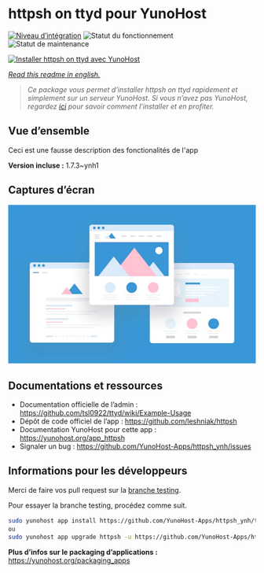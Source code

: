 <!--
N.B.: This README was automatically generated by https://github.com/YunoHost/apps/tree/master/tools/README-generator
It shall NOT be edited by hand.
-->

# httpsh on ttyd pour YunoHost

[![Niveau d’intégration](https://dash.yunohost.org/integration/httpsh.svg)](https://dash.yunohost.org/appci/app/httpsh) ![Statut du fonctionnement](https://ci-apps.yunohost.org/ci/badges/httpsh.status.svg) ![Statut de maintenance](https://ci-apps.yunohost.org/ci/badges/httpsh.maintain.svg)

[![Installer httpsh on ttyd avec YunoHost](https://install-app.yunohost.org/install-with-yunohost.svg)](https://install-app.yunohost.org/?app=httpsh)

*[Read this readme in english.](./README.md)*

> *Ce package vous permet d’installer httpsh on ttyd rapidement et simplement sur un serveur YunoHost.
Si vous n’avez pas YunoHost, regardez [ici](https://yunohost.org/#/install) pour savoir comment l’installer et en profiter.*

## Vue d’ensemble

Ceci est une fausse description des fonctionalités de l'app


**Version incluse :** 1.7.3~ynh1

## Captures d’écran

![Capture d’écran de httpsh on ttyd](./doc/screenshots/example.jpg)

## Documentations et ressources

* Documentation officielle de l’admin : <https://github.com/tsl0922/ttyd/wiki/Example-Usage>
* Dépôt de code officiel de l’app : <https://github.com/leshniak/httpsh>
* Documentation YunoHost pour cette app : <https://yunohost.org/app_httpsh>
* Signaler un bug : <https://github.com/YunoHost-Apps/httpsh_ynh/issues>

## Informations pour les développeurs

Merci de faire vos pull request sur la [branche testing](https://github.com/YunoHost-Apps/httpsh_ynh/tree/testing).

Pour essayer la branche testing, procédez comme suit.

``` bash
sudo yunohost app install https://github.com/YunoHost-Apps/httpsh_ynh/tree/testing --debug
ou
sudo yunohost app upgrade httpsh -u https://github.com/YunoHost-Apps/httpsh_ynh/tree/testing --debug
```

**Plus d’infos sur le packaging d’applications :** <https://yunohost.org/packaging_apps>